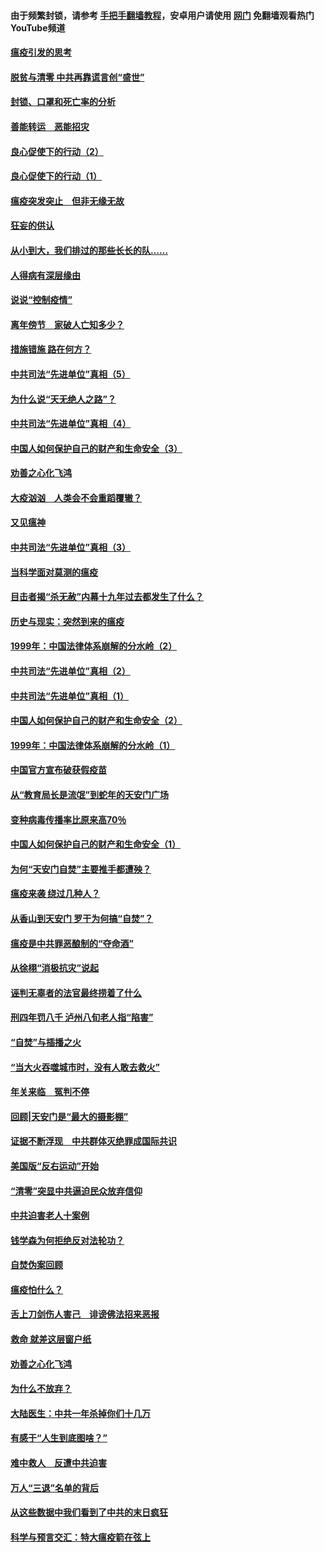 #### 由于频繁封锁，请参考 [手把手翻墙教程](https://github.com/gfw-breaker/guides/wiki/)，安卓用户请使用 [网门](https://github.com/gfw-breaker/nogfw/blob/master/dl.md?t=03051700) 免翻墙观看热门YouTube频道 

#### [瘟疫引发的思考](../pages/19/421594.md?t=03051700) 

#### [脱贫与清零 中共再靠谎言创“盛世”](../pages/19/421590.md?t=03051700) 

#### [封锁、口罩和死亡率的分析](../pages/19/421495.md?t=03051700) 

#### [善能转运　恶能招灾](../pages/19/421334.md?t=03051700) 

#### [良心促使下的行动（2）](../pages/19/421361.md?t=03051700) 

#### [良心促使下的行动（1）](../pages/19/421302.md?t=03051700) 

#### [瘟疫突发突止　但非无缘无故](../pages/19/421281.md?t=03051700) 

#### [狂妄的供认](../pages/19/421199.md?t=03051700) 

#### [从小到大，我们排过的那些长长的队……](../pages/19/421243.md?t=03051700) 

#### [人得病有深层缘由](../pages/19/420864.md?t=03051700) 

#### [说说“控制疫情”](../pages/19/420831.md?t=03051700) 

#### [离年傍节　家破人亡知多少？](../pages/19/420563.md?t=03051700) 

#### [措施错施  路在何方？](../pages/19/420076.md?t=03051700) 

#### [中共司法“先进单位”真相（5）](../pages/19/419453.md?t=03051700) 

#### [为什么说“天无绝人之路”？](../pages/19/419618.md?t=03051700) 

#### [中共司法“先进单位”真相（4）](../pages/19/419452.md?t=03051700) 

#### [中国人如何保护自己的财产和生命安全（3）](../pages/19/419405.md?t=03051700) 

#### [劝善之心化飞鸿](../pages/19/418758.md?t=03051700) 

#### [大疫汹汹　人类会不会重蹈覆辙？](../pages/19/419691.md?t=03051700) 

#### [又见瘟神](../pages/19/419225.md?t=03051700) 

#### [中共司法“先进单位”真相（3）](../pages/19/419451.md?t=03051700) 

#### [当科学面对莫测的瘟疫](../pages/19/419625.md?t=03051700) 

#### [目击者揭“杀无赦”内幕十九年过去都发生了什么？](../pages/19/419617.md?t=03051700) 

#### [历史与现实：突然到来的瘟疫](../pages/19/419619.md?t=03051700) 

#### [1999年：中国法律体系崩解的分水岭（2）](../pages/19/419455.md?t=03051700) 

#### [中共司法“先进单位”真相（2）](../pages/19/419450.md?t=03051700) 

#### [中共司法“先进单位”真相（1）](../pages/19/419449.md?t=03051700) 

#### [中国人如何保护自己的财产和生命安全（2）](../pages/19/419404.md?t=03051700) 

#### [1999年：中国法律体系崩解的分水岭（1）](../pages/19/419454.md?t=03051700) 

#### [中国官方宣布破获假疫苗](../pages/19/419504.md?t=03051700) 

#### [从“教育局长是流氓”到蛇年的天安门广场](../pages/19/419470.md?t=03051700) 

#### [变种病毒传播率比原来高70％](../pages/19/419456.md?t=03051700) 

#### [中国人如何保护自己的财产和生命安全（1）](../pages/19/419403.md?t=03051700) 

#### [为何“天安门自焚”主要推手都遭殃？](../pages/19/419348.md?t=03051700) 

#### [瘟疫来袭 绕过几种人？](../pages/19/419349.md?t=03051700) 

#### [从香山到天安门 罗干为何搞“自焚”？](../pages/19/419270.md?t=03051700) 

#### [瘟疫是中共罪恶酿制的“夺命酒”](../pages/19/419223.md?t=03051700) 

#### [从徐栩“消极抗灾”说起](../pages/19/419224.md?t=03051700) 

#### [诬判无辜者的法官最终捞着了什么](../pages/19/419268.md?t=03051700) 

#### [刑四年罚八千 泸州八旬老人指“陷害”](../pages/19/419232.md?t=03051700) 

#### [“自焚”与插播之火](../pages/19/419226.md?t=03051700) 

#### [“当大火吞噬城市时，没有人敢去救火”](../pages/19/419077.md?t=03051700) 

#### [年关来临　冤判不停](../pages/19/419093.md?t=03051700) 

#### [回顾|天安门是“最大的摄影棚”](../pages/19/380866.md?t=03051700) 

#### [证据不断浮现　中共群体灭绝罪成国际共识](../pages/19/419031.md?t=03051700) 

#### [美国版“反右运动”开始](../pages/19/419030.md?t=03051700) 

#### [“清零”突显中共逼迫民众放弃信仰](../pages/19/418995.md?t=03051700) 

#### [中共迫害老人十案例](../pages/19/418831.md?t=03051700) 

#### [钱学森为何拒绝反对法轮功？](../pages/19/418905.md?t=03051700) 

#### [自焚伪案回顾](../pages/19/418799.md?t=03051700) 

#### [瘟疫怕什么？](../pages/19/418800.md?t=03051700) 

#### [舌上刀剑伤人害己　诽谤佛法招来恶报](../pages/19/418731.md?t=03051700) 

#### [救命 就差这层窗户纸](../pages/19/418706.md?t=03051700) 

#### [劝善之心化飞鸿](../pages/19/416766.md?t=03051700) 

#### [为什么不放弃？](../pages/19/418691.md?t=03051700) 

#### [大陆医生：中共一年杀掉你们十几万](../pages/19/418670.md?t=03051700) 

#### [有感于“人生到底图啥？”](../pages/19/418624.md?t=03051700) 

#### [难中救人　反遭中共迫害](../pages/19/418414.md?t=03051700) 

#### [万人“三退”名单的背后](../pages/19/418505.md?t=03051700) 

#### [从这些数据中我们看到了中共的末日疯狂](../pages/19/418420.md?t=03051700) 

#### [科学与预言交汇：特大瘟疫箭在弦上](../pages/19/418266.md?t=03051700) 

